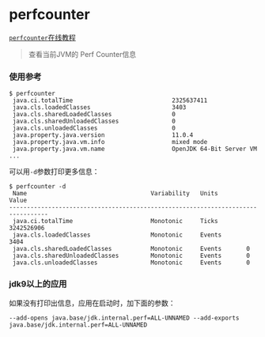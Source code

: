 perfcounter
===

[`perfcounter`在线教程](https://alibaba.github.io/arthas/arthas-tutorials?language=cn&id=command-perfcounter)

> 查看当前JVM的 Perf Counter信息

### 使用参考

```
$ perfcounter
 java.ci.totalTime                            2325637411
 java.cls.loadedClasses                       3403
 java.cls.sharedLoadedClasses                 0
 java.cls.sharedUnloadedClasses               0
 java.cls.unloadedClasses                     0
 java.property.java.version                   11.0.4
 java.property.java.vm.info                   mixed mode
 java.property.java.vm.name                   OpenJDK 64-Bit Server VM
...
```

可以用`-d`参数打印更多信息：

```
$ perfcounter -d
 Name                                   Variability   Units        Value
---------------------------------------------------------------------------------
 java.ci.totalTime                      Monotonic     Ticks        3242526906
 java.cls.loadedClasses                 Monotonic     Events       3404
 java.cls.sharedLoadedClasses           Monotonic     Events       0
 java.cls.sharedUnloadedClasses         Monotonic     Events       0
 java.cls.unloadedClasses               Monotonic     Events       0
```

### jdk9以上的应用

如果没有打印出信息，应用在启动时，加下面的参数：

```
--add-opens java.base/jdk.internal.perf=ALL-UNNAMED --add-exports java.base/jdk.internal.perf=ALL-UNNAMED
```